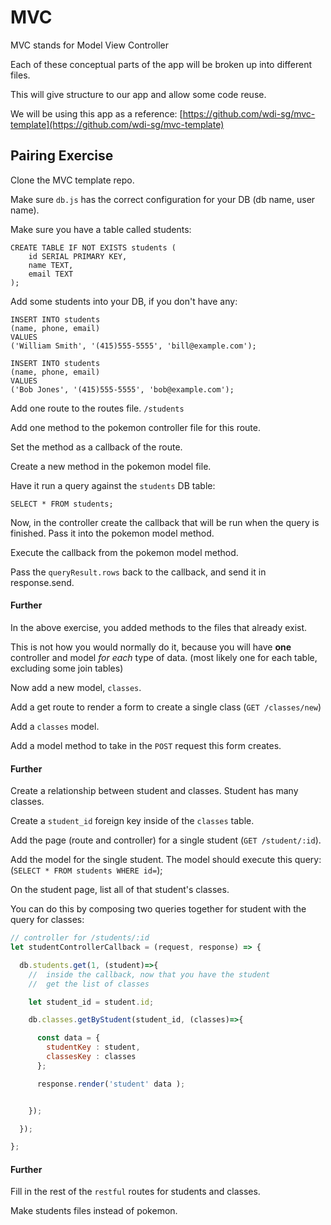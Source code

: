 # MVC

MVC stands for Model View Controller

Each of these conceptual parts of the app will be broken up into different files.

This will give structure to our app and allow some code reuse.

We will be using this app as a reference:  [https://github.com/wdi-sg/mvc-template](https://github.com/wdi-sg/mvc-template)


## Pairing Exercise

Clone the MVC template repo.

Make sure `db.js` has the correct configuration for your DB (db name, user name).

Make sure you have a table called students:

```
CREATE TABLE IF NOT EXISTS students (
    id SERIAL PRIMARY KEY,
    name TEXT,
    email TEXT
);
```

Add some students into your DB, if you don't have any:

```
INSERT INTO students
(name, phone, email)
VALUES
('William Smith', '(415)555-5555', 'bill@example.com');

INSERT INTO students
(name, phone, email)
VALUES
('Bob Jones', '(415)555-5555', 'bob@example.com');
```

Add one route  to the routes file. `/students`

Add one method to the pokemon controller file for this route.

Set the method as a callback of the route.

Create a new method in the pokemon model file.

Have it run a query against the `students` DB table:

```
SELECT * FROM students;
```

Now, in the controller create the callback that will be run when the query is finished. Pass it into the pokemon model method.

Execute the callback from the pokemon model method.

Pass the `queryResult.rows` back to the callback, and send it in response.send.


#### Further

In the above exercise, you added methods to the files that already exist.

This is not how you would normally do it, because you will have **one** controller and model *for each* type of data. (most likely one for each table, excluding some join tables)

Now add a new model, `classes`.

Add a get route to render a form to create a single class (`GET /classes/new`)

Add a `classes` model.

Add a model method to take in the `POST` request this form creates.


#### Further

Create a relationship between student and classes. Student has many classes.

Create a `student_id` foreign key inside of the `classes` table.

Add the page (route and controller) for a single student (`GET /student/:id`).

Add the model for the single student. The model should execute this query: (`SELECT * FROM students WHERE id=`);

On the student page, list all of that student's classes.

You can do this by composing two queries together for student with the query for classes:

```js
// controller for /students/:id
let studentControllerCallback = (request, response) => {

  db.students.get(1, (student)=>{
    //  inside the callback, now that you have the student
    //  get the list of classes

    let student_id = student.id;

    db.classes.getByStudent(student_id, (classes)=>{

      const data = {
        studentKey : student,
        classesKey : classes
      };

      response.render('student' data );


    });

  });

};
```

#### Further

Fill in the rest of the `restful` routes for students and classes.

Make students files instead of pokemon.

